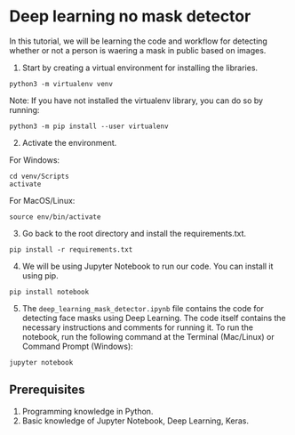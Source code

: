 # Deep learning no mask detector

In this tutorial, we will be learning the code and workflow for detecting whether or not a person is waering a mask in public based on images.

1. Start by creating a virtual environment for installing the libraries.

```python3 -m virtualenv venv```

Note: If you have not installed the virtualenv library, you can do so by running:

`python3 -m pip install --user virtualenv`

2. Activate the environment.

For Windows:

```
cd venv/Scripts
activate
```

For MacOS/Linux:

`source env/bin/activate`

3. Go back to the root directory and install the requirements.txt.

`pip install -r requirements.txt`

4. We will be using Jupyter Notebook to run our code. You can install it using pip.

`pip install notebook`

5. The `deep_learning_mask_detector.ipynb` file contains the code for detecting face masks using Deep Learning. The code itself contains the necessary instructions and comments for running it. To run the notebook, run the following command at the Terminal (Mac/Linux) or Command Prompt (Windows):

`jupyter notebook`

## Prerequisites

1. Programming knowledge in Python.
2. Basic knowledge of Jupyter Notebook, Deep Learning, Keras.